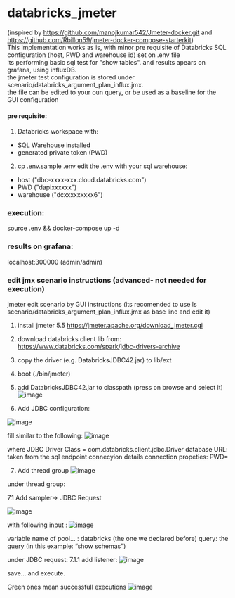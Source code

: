 # databricks_jmeter   
(inspired by https://github.com/manojkumar542/Jmeter-docker.git and https://github.com/Rbillon59/jmeter-docker-compose-starterkit)     
This implementation works as is, with minor pre requisite of Databricks SQL configuration (host, PWD and warehouse id) set on .env file    
its performing basic sql test for "show tables". and results apears on grafana, using influxDB.    
the jmeter test configuration is stored under scenario/databricks_argument_plan_influx.jmx.   
the file can be edited to your oun query, or be used as a baseline for the GUI configuration   
#### pre requisite: 
1. Databricks workspace with:
- SQL Warehouse installed
- generated private token (PWD)   
2. cp .env.sample .env
  edit the .env with your sql warehouse:    
  - host ("dbc-xxxx-xxx.cloud.databricks.com")      
  - PWD ("dapixxxxxx")      
  - warehouse ("dcxxxxxxxxx6")     

### execution:
source .env && docker-compose up -d

### results on grafana:     
localhost:300000 (admin/admin)

### edit jmx scenario instructions (advanced- not needed for execution)    
jmeter edit scenario by GUI instructions (its recomended to use ls scenario/databricks_argument_plan_influx.jmx as base line and edit it)      

1. install jmeter 5.5 https://jmeter.apache.org/download_jmeter.cgi
2. download databricks client lib from: https://www.databricks.com/spark/jdbc-drivers-archive
3. copy the driver  (e.g. DatabricksJDBC42.jar) to lib/ext
4. boot (./bin/jmeter)
5. add  DatabricksJDBC42.jar to classpath (press on browse and select it)
![image](https://github.com/amitca71/databricks_jmeter/assets/5821916/c3581315-bfa3-4e78-9e8a-c8ab2a0cfbb5)


6. Add JDBC configuration:

![image](https://github.com/amitca71/databricks_jmeter/assets/5821916/8b7ae80e-8f93-47ff-a34e-d125da225876)


fill similar to the following:
![image](https://github.com/amitca71/databricks_jmeter/assets/5821916/c335d625-b799-4af1-a6e6-616a1749737e)

where 
JDBC Driver Class = com.databricks.client.jdbc.Driver
database URL:  taken from the sql endpoint connecyion details
connection propeties: PWD=<your token>


7. Add thread group
![image](https://github.com/amitca71/databricks_jmeter/assets/5821916/52190602-dc40-4598-aeff-c5a8553d9b67)

under thread group:

7.1 Add sampler→ JDBC Request

![image](https://github.com/amitca71/databricks_jmeter/assets/5821916/306d1cfd-0016-4930-bec0-125e60fa132b)


with following input :
![image](https://github.com/amitca71/databricks_jmeter/assets/5821916/9abf25d8-bd7c-4cd6-a9fd-1581154fd5c6)

variable name of pool… : databricks (the one we declared before)
query: the query (in this example: “show schemas”)

under JDBC request:
7.1.1 add listener:
![image](https://github.com/amitca71/databricks_jmeter/assets/5821916/13616ec4-0974-411e-83f1-adb92af87a49)

save… and execute.

Green ones mean successfull executions
![image](https://github.com/amitca71/databricks_jmeter/assets/5821916/6c0e2a7d-34db-416a-8db5-a7225988bd18)



